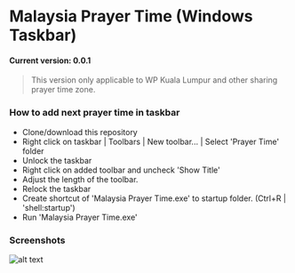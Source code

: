 # Malaysia Prayer Time (Windows Taskbar)
#### Current version: 0.0.1
> This version only applicable to WP Kuala Lumpur and other sharing prayer time zone.
####
### How to add next prayer time in taskbar
- Clone/download this repository
- Right click on taskbar | Toolbars | New toolbar... | Select 'Prayer Time' folder
- Unlock the taskbar
- Right click on added toolbar and uncheck 'Show Title'
- Adjust the length of the toolbar.
- Relock the taskbar
- Create shortcut of 'Malaysia Prayer Time.exe' to startup folder. (Ctrl+R | 'shell:startup')
- Run 'Malaysia Prayer Time.exe'

### Screenshots
![alt text](https://storage.googleapis.com/covaid-eeum.appspot.com/2021-04-29%2023_13_35-.png)
